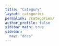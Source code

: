 ```yaml
---
title: "Category"
layout: categories
permalink: /categories/
author_profile: false
sidebar_main: true
sidebar:
  nav: "docs"
---
```

